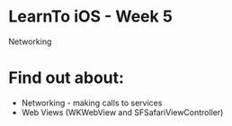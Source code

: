 # LearnTo iOS - Week 5

Networking

# Find out about:
* Networking - making calls to services
* Web Views (WKWebView and SFSafariViewController)

